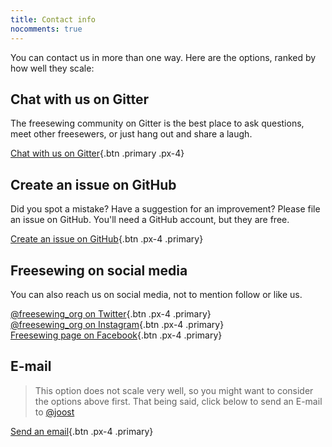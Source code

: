 ```yaml
---
title: Contact info
nocomments: true
---
```

You can contact us in more than one way. Here are the options, 
ranked by how well they scale:

## Chat with us on Gitter
The freesewing community on Gitter is the best place to ask questions, 
meet other freesewers, or just hang out and share a laugh.

[Chat with us on Gitter](https://gitter.im/freesewing/freesewing){.btn .primary .px-4}

## Create an issue on GitHub

Did you spot a mistake? Have a suggestion for an improvement?
Please file an issue on GitHub. You'll need a GitHub account, but they are free.

[Create an issue on GitHub](https://github.com/freesewing/site/issues/new){.btn .px-4 .primary}

## Freesewing on social media

You can also reach us on social media, not to mention follow or like us.

[@freesewing_org on Twitter](https://twitter.com/intent/follow?screen_name=freesewing_org){.btn .px-4 .primary}  
[@freesewing_org on Instagram](https://www.instagram.com/freesewing_org/){.btn .px-4 .primary}  
[Freesewing page on Facebook](https://facebook.com/freesewing.org){.btn .px-4 .primary}  

## E-mail

> This option does not scale very well, so you might want to consider the options above first.
> That being said, click below to send an E-mail to [@joost](/users/joost)

[Send an email](mailto:joost@decock.org?subject=Freesewing){.btn .px-4 .primary}


